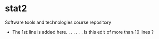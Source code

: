 # stat2
Software tools and technologies course repository

- The 1st line is added here.
.
.
.
.
.
.
Is this edit of more than 10 lines ? 
